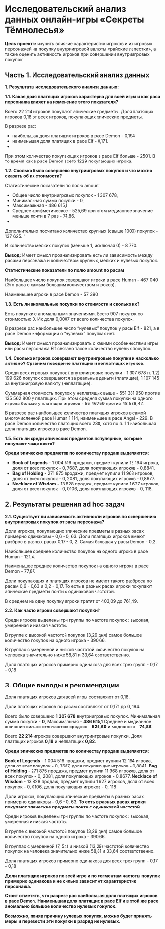 # Исследовательский анализ данных онлайн-игры «Секреты Тёмнолесья»

**Цель проекта:** изучить влияние характеристик игроков и их игровых персонажей на покупку внутриигровой валюты «райские лепестки», а также оценить активность игроков при совершении внутриигровых покупок

## Часть 1. Исследовательский анализ данных

**1. Результаты исследовательского анализа данных:**

**1.1. Какая доля платящих игроков характерна для всей игры и как раса персонажа влияет на изменение этого показателя?**
   
Всего 22 214 игроков покупают эпические предметы.
Доля платящих игроков 0,18 от всех игроков,  покупающих эпические предметы.

В разрезе рас:
- наибольшая доля платящих игроков в расе Demon - 0,194
- наименьшая доля платящих в расе Elf - 0,171.
- 
При этом количество покупающих игроков в расе Elf больше - 2501. В то время как в расе Demon всего 1229 покупающих игрока. 

**1.2. Сколько было совершено внутриигровых покупок и что можно сказать об их стоимости?**

Статистические показатели по полю amount

- Общее число внутриигровых покупок - 1 307 678,
- Минимальная сумма покупки  - 0,
- Максимальная - 486 615,1
- Среднее арифметическое - 525,69 при этом медианное значение меньше почти в  7 раз  - 74,86.
- 
Дополнительно посчитано количество крупных (свыше 1000)  покупок  - 137 625. '
 
И количество мелких покупок (меньше 1, исключая 0) -  8 770. 

**Вывод:** Имеет смысл проанализировать есть ли зависимость между расами персонажа и количеством крупных, мелких и нулевых покупок.

**Статистические показатели по полю amount по расам**

Наибольшее число покупок совершают игроки в расе Human - 467 040 (Это раса с самым большим количеством игроков).

Наименьшее  игроки в расе Demon - 57 390

**1.3. Есть ли аномальные покупки по стоимости и сколько их?**

Есть покупки с аномальными значениями. Всего 907 покупок со стоимостью 0. Их доля 0,0007 от всего количества покупок.

В разрезе рас наибольшее число “нулевых” покупок у расы Elf - 821, а в расе Demon информации о “нулевых” покупках нет.

**Вывод:** Имеет смысл проанализировать с какими особенностями игры или расы персонажа Elf связано такое количество нулевых  покупок.

**1.4. Сколько игроков совершают внутриигровые покупки и насколько активно? Сравним поведение платящих и неплатящих игроков.**

Среди всех игровых покупок ( внутриигровые покупки - 1 307 678 п. 1.2) 
199 626 покупок совершаются за реальные деньги (платящие),
1 107 145 за внутриигровую валюту (неплатящие). 

Суммарная стоимость покупок у неплатящих выше - 551 381 950 против 135 562 800 у платящих. При этом средняя сумма покупки на одного игрока больше у платящих игроков - 55 467,59 против 48 588,47.

В разрезе рас наибольшее количество платящих игроков в самой многочисленной расе Human 1 114, наименьшее в расе Angel - 229. В расе Demon количество платящих всего 238, хотя по п. 1.1  наибольшая доля платящих игроков в расе Demon.

**1.5. Есть ли среди эпических предметов популярные, которые покупают чаще всего?**

**Среди эпических предметов по количеству продаж выделяются:**

- **Book of Legends** - 1 004 516 продажи, предмет купили 12 194 игрока,  доля от всех покупок - 0, 7687, доля покупающих игроков - 0,8841.
- **Bag of Holding** - 271 875 продажи, предмет купили 11 968 игроков,  доля от всех покупок - 0, 2081, доля покупающих игроков - 0,8677.
- **Necklace of Wisdom** - 13 828 продаж, предмет купили 1 627 игроков,  доля от всех покупок - 0, 0106, доля покупающих игроков - 0, 118.

## 2. Результаты решения ad hoc задач

**2.1. Существует ли зависимость активности игроков по совершению внутриигровых покупок от расы персонажа?**

Доли игроков, покупающих эпические предметы в разных расах примерно одинаковы - 0,6 - 0, 63.
Доли платящих игроков имеют разброс в разных расах  0,17 - 0, 2. Самая большая у расы Demon - 0,2.

Наибольшее среднее количество покупок на одного игрока в расе Human  - 121,4.

Наименьшее среднее количество покупок на одного игрока в расе Demon - 77,87.

Доли покупающих и платящих игроков не имеют такого разброса по расам 0,6 - 0,63 и 0,2 - 0,17. То есть в разных расах игроки покупают эпические предметы почти с одинаковой частотой.

В среднем на одну покупку игроки тратят от 403,09 до 761,49.

**2.2. Как часто игроки совершают покупки?**

Среди игроков выделены три группы по частоте покупок : высокая, умеренная и низкая частоты.

В группе с высокой частотой покупок (3,29 дня) самое большое количество покупок на одного игрока - 390,66.

В группах с умеренной и низкой частотой количество покупок на человека значительно ниже 58,81 и 33,64 соответственно.

Доля платящих игроков примерно одинакова для всех трех групп - 0,17 - 0,18

## 3. Общие выводы и рекомендации

Доля платящих игроков для всей игры  составляют от 0,18.

Доли платящих игроков по расам составляют от 0,171 до 0, 194.

Всего было совершено **1 307 678** внутриигровых покупок. 
Минимальная сумма покупки  - **0**,
Максимальная - **486 615,1**
Среднее и медианное значения сильно отличаются: среднее - **525,69** и медианное - **74,86**

Всего **22 214**  игроков совершают внутриигровые покупки.
Доля платящих игроков **0,18** и  неплатящих **0,82**.

**Среди эпических предметов по количеству продаж выделяются:**

**Book of Legends** - 1 004 516 продажи, предмет купили 12 194 игрока,  доля от всех покупок - 0, 7687, доля покупающих игроков - 0,8841.
**Bag of Holding** - 271 875 продажи, предмет купили 11 968 игроков,  доля от всех покупок - 0, 2081, доля покупающих игроков - 0,8677.
**Necklace of Wisdom** - 13 828 продаж, предмет купили 1 627 игроков,  доля от всех покупок - 0, 0106, доля покупающих игроков - 0, 118

Доли игроков, покупающих эпические предметы в разных расах примерно одинаковы - 0,6 - 0, 63.
**То есть в разных расах игроки покупают эпические предметы почти с одинаковой частотой.**

Среди игроков выделены три группы по частоте покупок : высокая, умеренная и низкая частоты.

В группе с высокой частотой покупок (3,29 дня) самое большое количество покупок на одного игрока - 390,66.

В группах с умеренной (7, 54) и низкой (13,29) частотой количество покупок на человека значительно ниже 58,81 и 33,64 соответственно.

Доля платящих игроков примерно одинакова для всех трех групп - 0,17 - 0,18

**Доли платящих игроков по всей игре и по сегментам частоты покупок примерно одинакова и не сильно зависит от характеристик персонажа.**

**Стоит отметить, что разрезе рас наибольшая доля платящих игроков в расе Demon.**
**Наименьшая доля платящих в расе Elf и в этой же расе аномально большое количество нулевых покупок.**

**Возможно, поняв причину нулевых покупок, можно будет принять меры и перевести эти покупки  в разряд не нулевых.**



